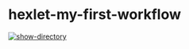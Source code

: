 # hexlet-my-first-workflow
[![show-directory](https://github.com/smoldering-adventure/hexlet-my-first-workflow/actions/workflows/show-directory.yml/badge.svg)](https://github.com/smoldering-adventure/hexlet-my-first-workflow/actions/workflows/show-directory.yml)